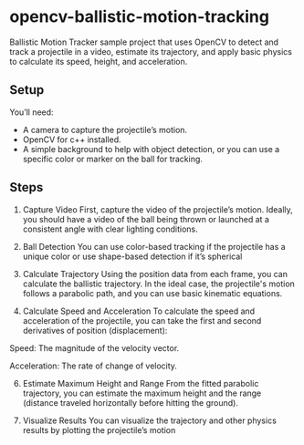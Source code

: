 # opencv-ballistic-motion-tracking
Ballistic Motion Tracker sample project that uses OpenCV to detect and track a projectile in a video, estimate its trajectory, and apply basic physics to calculate its speed, height, and acceleration.

Setup
--
You’ll need:
- A camera to capture the projectile’s motion.
- OpenCV for c++ installed.
- A simple background to help with object detection, or you can use a specific color or marker on the ball for tracking.
  
Steps
-- 

1. Capture Video
First, capture the video of the projectile’s motion. Ideally, you should have a video of the ball being thrown or launched at a consistent angle with clear lighting conditions.

2. Ball Detection
You can use color-based tracking if the projectile has a unique color or use shape-based detection if it’s spherical

3. Calculate Trajectory
Using the position data from each frame, you can calculate the ballistic trajectory. In the ideal case, the projectile's motion follows a parabolic path, and you can use basic kinematic equations.

4. Calculate Speed and Acceleration
To calculate the speed and acceleration of the projectile, you can take the first and second derivatives of position (displacement):

Speed: The magnitude of the velocity vector.

Acceleration: The rate of change of velocity.

6. Estimate Maximum Height and Range
From the fitted parabolic trajectory, you can estimate the maximum height and the range (distance traveled horizontally before hitting the ground).

7. Visualize Results
You can visualize the trajectory and other physics results by plotting the projectile’s motion
